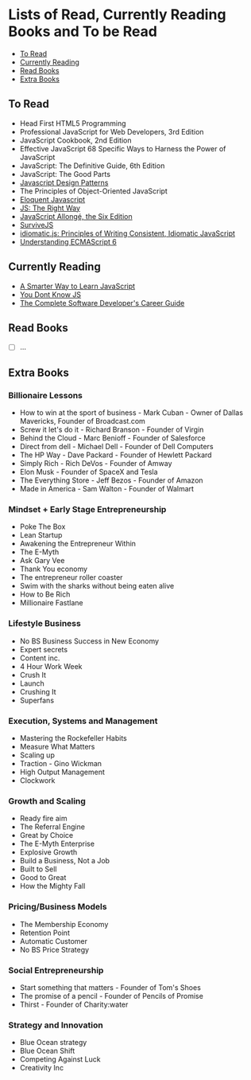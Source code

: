 # Lists of Read, Currently Reading Books and To be Read

- [To Read](#to-read)
- [Currently Reading](#currently-reading)
- [Read Books](#read-books)
- [Extra Books](#extra-books)


## To Read

- Head First HTML5 Programming
- Professional JavaScript for Web Developers, 3rd Edition
- JavaScript Cookbook, 2nd Edition
- Effective JavaScript 68 Specific Ways to Harness the Power of JavaScript
- JavaScript: The Definitive Guide, 6th Edition
- JavaScript: The Good Parts
- [Javascript Design Patterns](http://www.addyosmani.com/resources/essentialjsdesignpatterns/book/)
- The Principles of Object-Oriented JavaScript
- [Eloquent Javascript](http://eloquentjavascript.net/)
- [JS: The Right Way](jstherightway.org)
- [JavaScript Allongé, the Six Edition](https://leanpub.com/javascriptallongesix/read)
- [SurviveJS](https://survivejs.com)
- [idiomatic.js: Principles of Writing Consistent, Idiomatic JavaScript](https://github.com/rwaldron/idiomatic.js)
- [Understanding ECMAScript 6](https://leanpub.com/understandinges6/read/)


## Currently Reading

- [A Smarter Way to Learn JavaScript](https://www.amazon.com/Smarter-JavaScript-tech-assisted-approach-requires/dp/1497408180/ref=tmm_pap_swatch_0)
- [You Dont Know JS](https://github.com/getify/You-Dont-Know-JS)
- [The Complete Software Developer's Career Guide](https://simpleprogrammer.com/products/careerguide/)


## Read Books

- [ ] ...


## Extra Books

### Billionaire Lessons

- How to win at the sport of business - Mark Cuban - Owner of Dallas Mavericks, Founder of Broadcast.com
- Screw it let's do it - Richard Branson - Founder of Virgin
- Behind the Cloud - Marc Benioff - Founder of Salesforce
- Direct from dell - Michael Dell - Founder of Dell Computers
- The HP Way - Dave Packard - Founder of Hewlett Packard
- Simply Rich - Rich DeVos - Founder of Amway
- Elon Musk - Founder of SpaceX and Tesla
- The Everything Store - Jeff Bezos - Founder of Amazon
- Made in America - Sam Walton - Founder of Walmart

### Mindset + Early Stage Entrepreneurship

- Poke The Box
- Lean Startup
- Awakening the Entrepreneur Within
- The E-Myth
- Ask Gary Vee
- Thank You economy
- The entrepreneur roller coaster
- Swim with the sharks without being eaten alive
- How to Be Rich
- Millionaire Fastlane

### Lifestyle Business

- No BS Business Success in New Economy
- Expert secrets
- Content inc.
- 4 Hour Work Week
- Crush It
- Launch
- Crushing It
- Superfans

### Execution, Systems and Management

- Mastering the Rockefeller Habits
- Measure What Matters
- Scaling up
- Traction - Gino Wickman
- High Output Management
- Clockwork

### Growth and Scaling

- Ready fire aim
- The Referral Engine
- Great by Choice
- The E-Myth Enterprise
- Explosive Growth
- Build a Business, Not a Job
- Built to Sell
- Good to Great
- How the Mighty Fall

### Pricing/Business Models

- The Membership Economy
- Retention Point
- Automatic Customer
- No BS Price Strategy

### Social Entrepreneurship

- Start something that matters - Founder of Tom's Shoes
- The promise of a pencil - Founder of Pencils of Promise
- Thirst - Founder of Charity:water

### Strategy and Innovation

- Blue Ocean strategy
- Blue Ocean Shift
- Competing Against Luck
- Creativity Inc

